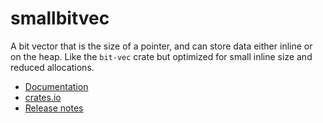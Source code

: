 # smallbitvec

A bit vector that is the size of a pointer, and can store data either inline or
on the heap.  Like the `bit-vec` crate but optimized for small inline size and
reduced allocations.

* [Documentation](https://docs.rs/smallbitvec)
* [crates.io](https://crates.io/crates/smallbitvec)
* [Release notes](https://github.com/servo/smallbitvec/releases)
